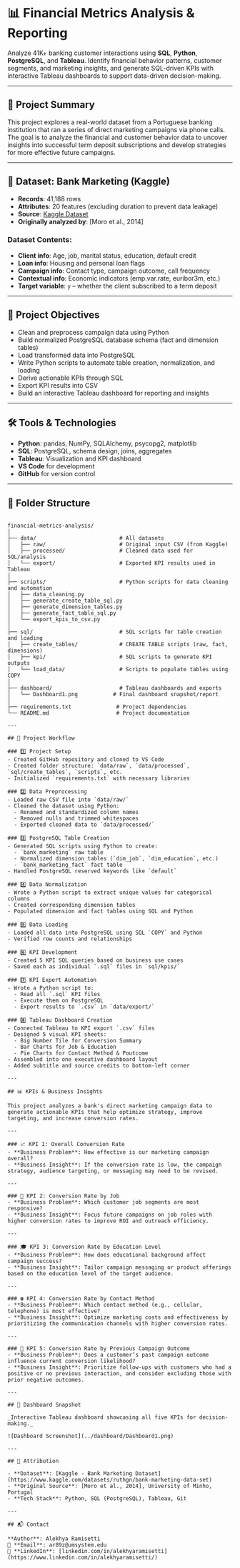 # 📊 Financial Metrics Analysis & Reporting

Analyze 41K+ banking customer interactions using **SQL**, **Python**, **PostgreSQL**, and **Tableau**. Identify financial behavior patterns, customer segments, and marketing insights, and generate SQL-driven KPIs with interactive Tableau dashboards to support data-driven decision-making.

---

## 🧠 Project Summary

This project explores a real-world dataset from a Portuguese banking institution that ran a series of direct marketing campaigns via phone calls. The goal is to analyze the financial and customer behavior data to uncover insights into successful term deposit subscriptions and develop strategies for more effective future campaigns.

---

## 📁 Dataset: Bank Marketing (Kaggle)

- **Records**: 41,188 rows  
- **Attributes**: 20 features (excluding duration to prevent data leakage)  
- **Source**: [Kaggle Dataset](https://www.kaggle.com/datasets/ruthgn/bank-marketing-data-set)  
- **Originally analyzed by**: [Moro et al., 2014]

### Dataset Contents:
- **Client info**: Age, job, marital status, education, default credit
- **Loan info**: Housing and personal loan flags
- **Campaign info**: Contact type, campaign outcome, call frequency
- **Contextual info**: Economic indicators (emp.var.rate, euribor3m, etc.)
- **Target variable**: `y` – whether the client subscribed to a term deposit

---

## 🎯 Project Objectives

- Clean and preprocess campaign data using Python  
- Build normalized PostgreSQL database schema (fact and dimension tables)  
- Load transformed data into PostgreSQL  
- Write Python scripts to automate table creation, normalization, and loading  
- Derive actionable KPIs through SQL  
- Export KPI results into CSV  
- Build an interactive Tableau dashboard for reporting and insights  

---

## 🛠️ Tools & Technologies

- **Python**: pandas, NumPy, SQLAlchemy, psycopg2, matplotlib  
- **SQL**: PostgreSQL, schema design, joins, aggregates  
- **Tableau**: Visualization and KPI dashboard  
- **VS Code** for development  
- **GitHub** for version control  

---

## 📁 Folder Structure

```

financial-metrics-analysis/
│
├── data/                          # All datasets
│   ├── raw/                       # Original input CSV (from Kaggle)
│   ├── processed/                 # Cleaned data used for SQL/analysis
│   └── export/                    # Exported KPI results used in Tableau
│
├── scripts/                       # Python scripts for data cleaning and automation
│   ├── data_cleaning.py
│   ├── generate_create_table_sql.py
│   ├── generate_dimension_tables.py
│   ├── generate_fact_table_sql.py
│   └── export_kpis_to_csv.py
│
├── sql/                           # SQL scripts for table creation and loading
│   ├── create_tables/             # CREATE TABLE scripts (raw, fact, dimensions)
│   ├── kpi/                       # SQL scripts to generate KPI outputs
│   └── load_data/                 # Scripts to populate tables using COPY
│
├── dashboard/                     # Tableau dashboards and exports
│   └── Dashboard1.png           # Final dashboard snapshot/report
│
├── requirements.txt              # Project dependencies
└── README.md                     # Project documentation

---

## 🧰 Project Workflow

### 1️⃣ Project Setup
- Created GitHub repository and cloned to VS Code  
- Created folder structure: `data/raw`, `data/processed`, `sql/create_tables`, `scripts`, etc.  
- Initialized `requirements.txt` with necessary libraries  

### 2️⃣ Data Preprocessing
- Loaded raw CSV file into `data/raw/`  
- Cleaned the dataset using Python:  
  - Renamed and standardized column names  
  - Removed nulls and trimmed whitespaces  
  - Exported cleaned data to `data/processed/`  

### 3️⃣ PostgreSQL Table Creation
- Generated SQL scripts using Python to create:  
  - `bank_marketing` raw table  
  - Normalized dimension tables (`dim_job`, `dim_education`, etc.)  
  - `bank_marketing_fact` fact table  
- Handled PostgreSQL reserved keywords like `default`  

### 4️⃣ Data Normalization
- Wrote a Python script to extract unique values for categorical columns  
- Created corresponding dimension tables  
- Populated dimension and fact tables using SQL and Python  

### 5️⃣ Data Loading
- Loaded all data into PostgreSQL using SQL `COPY` and Python  
- Verified row counts and relationships  

### 6️⃣ KPI Development
- Created 5 KPI SQL queries based on business use cases  
- Saved each as individual `.sql` files in `sql/kpis/`  

### 7️⃣ KPI Export Automation
- Wrote a Python script to:  
  - Read all `.sql` KPI files  
  - Execute them on PostgreSQL  
  - Export results to `.csv` in `data/export/`  

### 8️⃣ Tableau Dashboard Creation
- Connected Tableau to KPI export `.csv` files  
- Designed 5 visual KPI sheets:  
  - Big Number Tile for Conversion Summary  
  - Bar Charts for Job & Education  
  - Pie Charts for Contact Method & Poutcome  
- Assembled into one executive dashboard layout  
- Added subtitle and source credits to bottom-left corner  

---

## 📊 KPIs & Business Insights

This project analyzes a bank's direct marketing campaign data to generate actionable KPIs that help optimize strategy, improve targeting, and increase conversion rates.

---

### 📈 KPI 1: Overall Conversion Rate  
- **Business Problem**: How effective is our marketing campaign overall?  
- **Business Insight**: If the conversion rate is low, the campaign strategy, audience targeting, or messaging may need to be revised.

---

### 👥 KPI 2: Conversion Rate by Job  
- **Business Problem**: Which customer job segments are most responsive?  
- **Business Insight**: Focus future campaigns on job roles with higher conversion rates to improve ROI and outreach efficiency.

---

### 🎓 KPI 3: Conversion Rate by Education Level  
- **Business Problem**: How does educational background affect campaign success?  
- **Business Insight**: Tailor campaign messaging or product offerings based on the education level of the target audience.

---

### ☎️ KPI 4: Conversion Rate by Contact Method  
- **Business Problem**: Which contact method (e.g., cellular, telephone) is most effective?  
- **Business Insight**: Optimize marketing costs and effectiveness by prioritizing the communication channels with higher conversion rates.

---

### 🔁 KPI 5: Conversion Rate by Previous Campaign Outcome  
- **Business Problem**: Does a customer’s past campaign outcome influence current conversion likelihood?  
- **Business Insight**: Prioritize follow-ups with customers who had a positive or no previous interaction, and consider excluding those with prior negative outcomes.

---

## 📌 Dashboard Snapshot

_Interactive Tableau dashboard showcasing all five KPIs for decision-making._

![Dashboard Screenshot](../dashboard/Dashboard1.png)

---

## 📎 Attribution

- **Dataset**: [Kaggle - Bank Marketing Dataset](https://www.kaggle.com/datasets/ruthgn/bank-marketing-data-set)  
- **Original Source**: [Moro et al., 2014], University of Minho, Portugal  
- **Tech Stack**: Python, SQL (PostgreSQL), Tableau, Git

---

## 📬 Contact

**Author**: Alekhya Ramisetti  
📧 **Email**: ar89z@umsystem.edu  
🔗 **LinkedIn**: [linkedin.com/in/alekhyaramisetti](https://www.linkedin.com/in/alekhyaramisetti/)
